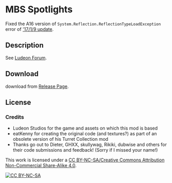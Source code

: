 # MBS Spotlights

Fixed the A16 version of `System.Reflection.ReflectionTypeLoadException` error of ['17/1/9 update](http://steamcommunity.com/sharedfiles/filedetails/?id=744745312).

## Description

See [Ludeon Forum](https://ludeon.com/forums/index.php?topic=24192.0).

## Download

download from [Release Page](/releases/latest).

## License
### Credits
- Ludeon Studios for the game and assets on which this mod is based
- eatKenny for creating the original code (and textures?) as part of an obsolete version of his Turret Collection mod
- Thanks go out to Dieter, GHXX, skullywag, Rikiki, dubwise and others for their code submissions and feedback! (Sorry if I missed your name!)

This work is licensed under a [CC BY-NC-SA/Creative Commons Attribution Non-Commercial Share-Alike 4.0](https://creativecommons.org/licenses/by-nc-sa/4.0/legalcode).

[![CC BY-NC-SA](https://licensebuttons.net/l/by-nc-sa/4.0/88x31.png "CC BY-NC-SA")](https://creativecommons.org/licenses/by-nc-sa/4.0/)
